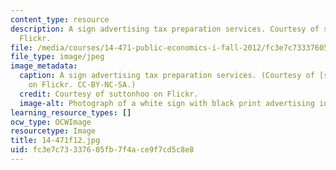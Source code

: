 ```yaml
---
content_type: resource
description: A sign advertising tax preparation services. Courtesy of suttonhoo on
  Flickr.
file: /media/courses/14-471-public-economics-i-fall-2012/fc3e7c73337605fb7f4ace9f7cd5c8e8_14-471f12.jpg
file_type: image/jpeg
image_metadata:
  caption: A sign advertising tax preparation services. (Courtesy of [suttonhoo](http://www.flickr.com/photos/suttonhoo22/291437374/)
    on Flickr. CC-BY-NC-SA.)
  credit: Courtesy of suttonhoo on Flickr.
  image-alt: Photograph of a white sign with black print advertising income tax preparation.
learning_resource_types: []
ocw_type: OCWImage
resourcetype: Image
title: 14-471f12.jpg
uid: fc3e7c73-3376-05fb-7f4a-ce9f7cd5c8e8
---
```

